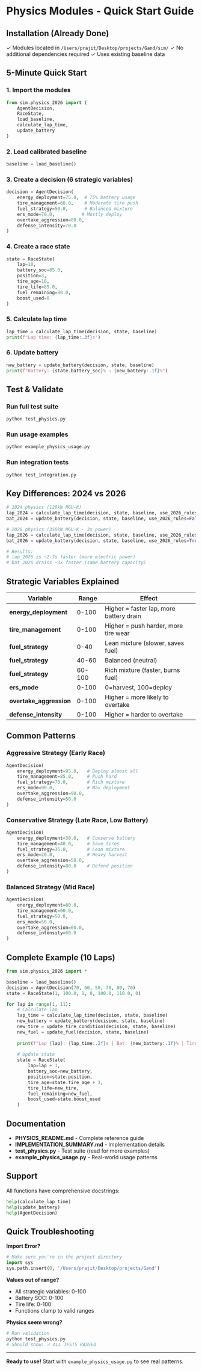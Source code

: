 # Physics Modules - Quick Start Guide

## Installation (Already Done)
✓ Modules located in `/Users/prajit/Desktop/projects/Gand/sim/`
✓ No additional dependencies required
✓ Uses existing baseline data

## 5-Minute Quick Start

### 1. Import the modules
```python
from sim.physics_2026 import (
    AgentDecision,
    RaceState,
    load_baseline,
    calculate_lap_time,
    update_battery
)
```

### 2. Load calibrated baseline
```python
baseline = load_baseline()
```

### 3. Create a decision (6 strategic variables)
```python
decision = AgentDecision(
    energy_deployment=75.0,  # 75% battery usage
    tire_management=60.0,    # Moderate tire push
    fuel_strategy=50.0,      # Balanced mixture
    ers_mode=70.0,          # Mostly deploy
    overtake_aggression=80.0,
    defense_intensity=70.0
)
```

### 4. Create a race state
```python
state = RaceState(
    lap=10,
    battery_soc=85.0,
    position=3,
    tire_age=10,
    tire_life=85.0,
    fuel_remaining=80.0,
    boost_used=0
)
```

### 5. Calculate lap time
```python
lap_time = calculate_lap_time(decision, state, baseline)
print(f"Lap time: {lap_time:.3f}s")
```

### 6. Update battery
```python
new_battery = update_battery(decision, state, baseline)
print(f"Battery: {state.battery_soc}% → {new_battery:.1f}%")
```

## Test & Validate

### Run full test suite
```bash
python test_physics.py
```

### Run usage examples
```bash
python example_physics_usage.py
```

### Run integration tests
```bash
python test_integration.py
```

## Key Differences: 2024 vs 2026

```python
# 2024 physics (120kW MGU-K)
lap_2024 = calculate_lap_time(decision, state, baseline, use_2026_rules=False)
bat_2024 = update_battery(decision, state, baseline, use_2026_rules=False)

# 2026 physics (350kW MGU-K - 3x power)
lap_2026 = calculate_lap_time(decision, state, baseline, use_2026_rules=True)
bat_2026 = update_battery(decision, state, baseline, use_2026_rules=True)

# Results:
# lap_2026 is ~2-3s faster (more electric power)
# bat_2026 drains ~3x faster (same battery capacity)
```

## Strategic Variables Explained

| Variable | Range | Effect |
|----------|-------|--------|
| **energy_deployment** | 0-100 | Higher = faster lap, more battery drain |
| **tire_management** | 0-100 | Higher = push harder, more tire wear |
| **fuel_strategy** | 0-40 | Lean mixture (slower, saves fuel) |
| **fuel_strategy** | 40-60 | Balanced (neutral) |
| **fuel_strategy** | 60-100 | Rich mixture (faster, burns fuel) |
| **ers_mode** | 0-100 | 0=harvest, 100=deploy |
| **overtake_aggression** | 0-100 | Higher = more likely to overtake |
| **defense_intensity** | 0-100 | Higher = harder to overtake |

## Common Patterns

### Aggressive Strategy (Early Race)
```python
AgentDecision(
    energy_deployment=95.0,   # Deploy almost all
    tire_management=85.0,     # Push hard
    fuel_strategy=70.0,       # Rich mixture
    ers_mode=90.0,            # Max deployment
    overtake_aggression=90.0,
    defense_intensity=50.0
)
```

### Conservative Strategy (Late Race, Low Battery)
```python
AgentDecision(
    energy_deployment=30.0,   # Conserve battery
    tire_management=40.0,     # Save tires
    fuel_strategy=35.0,       # Lean mixture
    ers_mode=20.0,            # Heavy harvest
    overtake_aggression=50.0,
    defense_intensity=80.0    # Defend position
)
```

### Balanced Strategy (Mid Race)
```python
AgentDecision(
    energy_deployment=60.0,
    tire_management=60.0,
    fuel_strategy=50.0,
    ers_mode=50.0,
    overtake_aggression=60.0,
    defense_intensity=60.0
)
```

## Complete Example (10 Laps)

```python
from sim.physics_2026 import *

baseline = load_baseline()
decision = AgentDecision(70, 60, 50, 70, 80, 70)
state = RaceState(1, 100.0, 1, 0, 100.0, 110.0, 0)

for lap in range(1, 11):
    # Calculate lap
    lap_time = calculate_lap_time(decision, state, baseline)
    new_battery = update_battery(decision, state, baseline)
    new_tire = update_tire_condition(decision, state, baseline)
    new_fuel = update_fuel(decision, state, baseline)
    
    print(f"Lap {lap}: {lap_time:.2f}s | Bat: {new_battery:.1f}% | Tire: {new_tire:.1f}%")
    
    # Update state
    state = RaceState(
        lap=lap + 1,
        battery_soc=new_battery,
        position=state.position,
        tire_age=state.tire_age + 1,
        tire_life=new_tire,
        fuel_remaining=new_fuel,
        boost_used=state.boost_used
    )
```

## Documentation

- **PHYSICS_README.md** - Complete reference guide
- **IMPLEMENTATION_SUMMARY.md** - Implementation details
- **test_physics.py** - Test suite (read for more examples)
- **example_physics_usage.py** - Real-world usage patterns

## Support

All functions have comprehensive docstrings:
```python
help(calculate_lap_time)
help(update_battery)
help(AgentDecision)
```

## Quick Troubleshooting

**Import Error?**
```python
# Make sure you're in the project directory
import sys
sys.path.insert(0, '/Users/prajit/Desktop/projects/Gand')
```

**Values out of range?**
- All strategic variables: 0-100
- Battery SOC: 0-100
- Tire life: 0-100
- Functions clamp to valid ranges

**Physics seem wrong?**
```bash
# Run validation
python test_physics.py
# Should show: ✓ ALL TESTS PASSED
```

---

**Ready to use!** Start with `example_physics_usage.py` to see real patterns.
